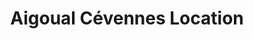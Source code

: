 ---
title: "Aigoual Cévennes Location"
url: /saint-julien-de-la-nef/aigoual-cevennes-location/
shop: Werkzeuge
---